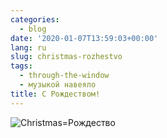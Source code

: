 ```yaml
---
categories:
  - blog
date: '2020-01-07T13:59:03+00:00'
lang: ru
slug: christmas-rozhestvo
tags:
  - through-the-window
  - музыкой навеяло
title: С Рождеством!
---
```



![Christmas=Рождество](/img/2020/01/christmas-rozhestvo.jpg)

<!--more-->